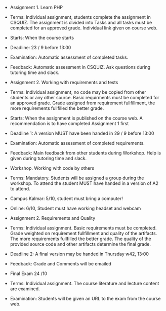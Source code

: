  * Assignment 1. Learn PHP
  * Terms: Individual assignment, students complete the assignment in CSQUIZ. The assignment is divided into Tasks and all tasks must be completed for an approved grade. Individual link given on course web. 
  * Starts: When the course starts
  * Deadline: 23 / 9 before 13:00
  * Examination: Automatic assessment of completed tasks.
  * Feedback: Automatic assessment in CSQUIZ. Ask questions during tutoring time and slack.
 
 * Assignment 2. Working with requirements and tests
  * Terms: Individual assignment, no code may be copied from other students or any other source. 
    Basic requirments must be completed for an approved grade. Grade assigned from requirement fullfillment, the more requirements fullfilled the better grade.
  * Starts: When the assignment is published on the course web. A recommendation is to have completed Assignment 1 first
  * Deadline 1: A version MUST have been handed in 29 / 9 before 13:00
  * Examination: Automatic assessment of completed requirements. 
  * Feedback: Main feedback from other students during Workshop. Help is given during tutoring time and slack.
 
 * Workshop. Working with code by others
  * Terms: Mandatory. Students will be assigned a group during the workshop. To attend the student MUST have handed in a version of A2 to attend.
  * Campus Kalmar: 5/10, student must bring a computer!
  * Online: 6/10, Student must have working headset and webcam

 * Assignment 2. Requirements and Quality
  * Terms: Individual assignment. Basic requirements must be completed. Grade weighted on requirement fullfillment and quality of the artifacts. The more requirements fullfilled the better grade. The quality of the provided source code and other artifacts determine the final grade.
  * Deadline 2: A final version may be handed in Thursday w42, 13:00
  * Feedback: Grade and Comments will be emailed 

 * Final Exam 24 /10
  * Terms: Individual assignment. The course literature and lecture content are examined.
  * Examination: Students will be given an URL to the exam from the course web.
